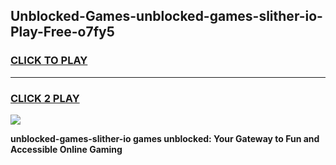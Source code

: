 
## Unblocked-Games-unblocked-games-slither-io-Play-Free-o7fy5
<h3>
<a href="https://premium76.site?title=unblocked-games-slither-io&ref=10A">CLICK TO PLAY</a></h3>
<hr>

<h3>
<a href="https://premium76.site?title=unblocked-games-slither-io&ref=10A">CLICK 2 PLAY</a>
  
</h3>

<a href="https://premium76.site?title=unblocked-games-slither-io&ref=10A"><img src="https://clearcache.store/games.png"></a>


**unblocked-games-slither-io games unblocked: Your Gateway to Fun and Accessible Online Gaming**
